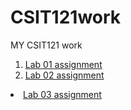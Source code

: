 # CSIT121work
MY CSIT121 work

<ol>
  <li><a href="https://jaid96151-cyber.github.io/CSIT121work/lab01/aboutme.html">Lab 01 assignment</a></li>
  <li><a href="https://jaid96151-cyber.github.io/CSIT121work/lab02/htmlbasics.html">Lab 02 assignment</a></li>
</ol>
  <li><a href="https://jaid96151-cyber.github.io/CSIT121work/lab03/styles.css">Lab 03 assignment</a></li>
  

  
